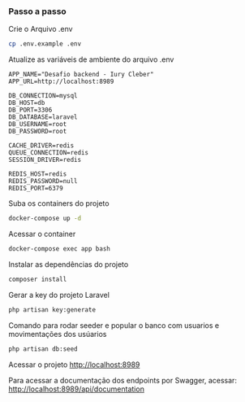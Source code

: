 
### Passo a passo

Crie o Arquivo .env
```sh
cp .env.example .env
```


Atualize as variáveis de ambiente do arquivo .env
```dosini
APP_NAME="Desafio backend - Iury Cleber"
APP_URL=http://localhost:8989

DB_CONNECTION=mysql
DB_HOST=db
DB_PORT=3306
DB_DATABASE=laravel
DB_USERNAME=root
DB_PASSWORD=root

CACHE_DRIVER=redis
QUEUE_CONNECTION=redis
SESSION_DRIVER=redis

REDIS_HOST=redis
REDIS_PASSWORD=null
REDIS_PORT=6379
```


Suba os containers do projeto
```sh
docker-compose up -d
```


Acessar o container
```sh
docker-compose exec app bash
```


Instalar as dependências do projeto
```sh
composer install
```


Gerar a key do projeto Laravel
```sh
php artisan key:generate
```


Comando para rodar seeder e popular o banco com usuarios e movimentações dos usúarios
```sh
php artisan db:seed
```

Acessar o projeto
[http://localhost:8989](http://localhost:8989)

Para acessar a documentação dos endpoints por Swagger, acessar:
[http://localhost:8989/api/documentation](http://localhost:8989/api/documentation)

